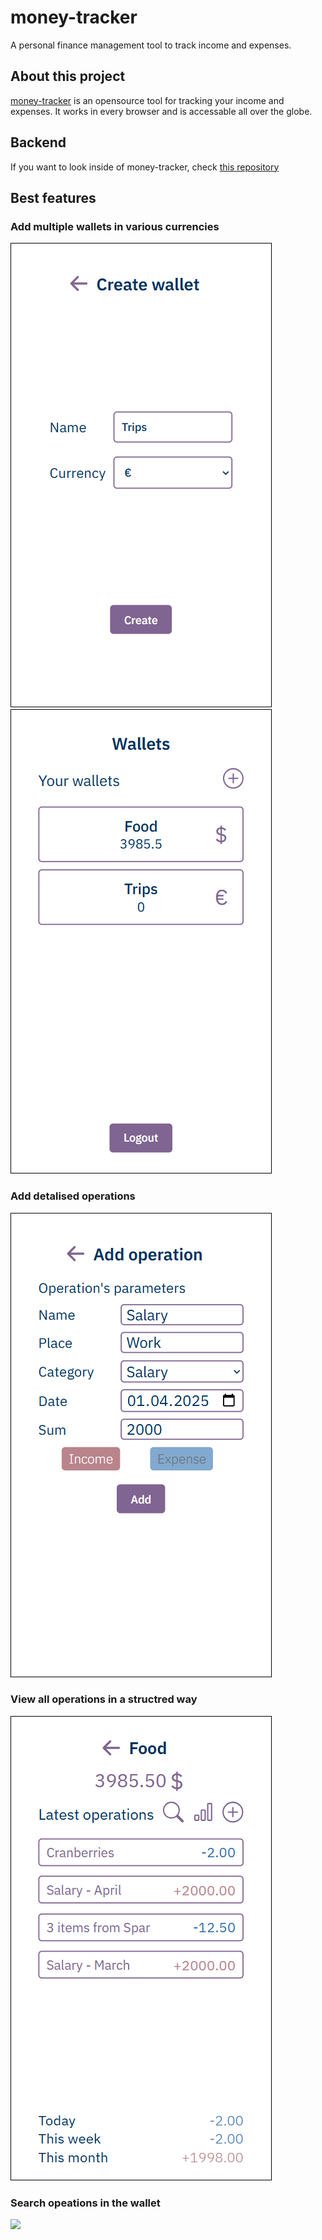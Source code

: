 # money-tracker
A personal finance management tool to track income and expenses.
## About this project
[money-tracker](https://money-tracker.mysterious-hatter.engineer) is an opensource tool for tracking your income and expenses. It works in every browser and is accessable all over the globe.
## Backend
If you want to look inside of money-tracker, check [this repository](https://https://github.com/mysterious-hatter/money-tracker-api)
## Best features
### Add multiple wallets in various currencies
![](https://github.com/mysterious-hatter/money-tracker/blob/main/photos/create_wallet.png)
![](https://github.com/mysterious-hatter/money-tracker/blob/main/photos/all_wallets.png)
### Add detalised operations
![](https://github.com/mysterious-hatter/money-tracker/blob/main/photos/add_operation.png)
### View all operations in a structred way
![](https://github.com/mysterious-hatter/money-tracker/blob/main/photos/operations_list.png)
### Search opeations in the wallet
![](https://github.com/mysterious-hatter/money-tracker/blob/main/photos/search.png)